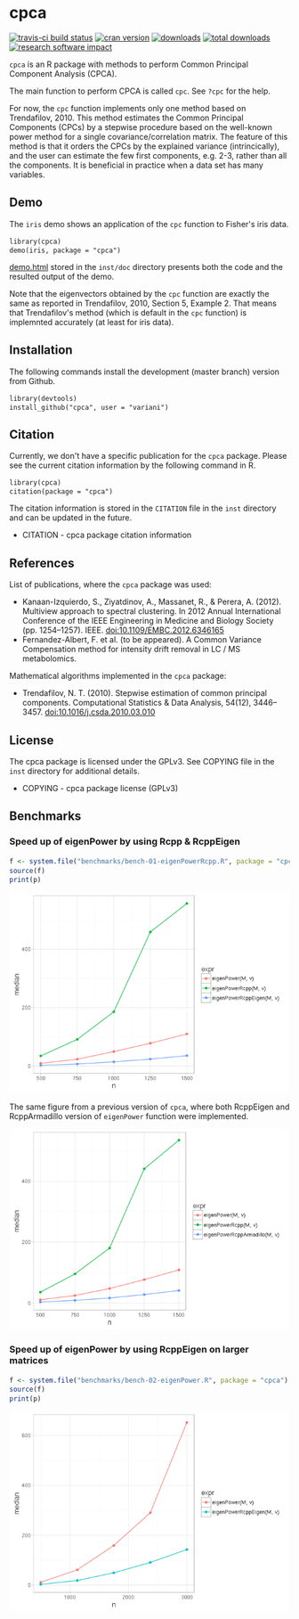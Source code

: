 cpca
====

[![travis-ci build status](https://travis-ci.org/variani/cpca.svg?branch=master)](https://travis-ci.org/variani/cpca) [![cran version](http://www.r-pkg.org/badges/version/cpca)](https://cran.r-project.org/web/packages/cpca) [![downloads](http://cranlogs.r-pkg.org/badges/cpca)](http://cranlogs.r-pkg.org/badges/cpca) [![total downloads](http://cranlogs.r-pkg.org/badges/grand-total/cpca)](http://cranlogs.r-pkg.org/badges/grand-total/cpca) [![research software impact](http://depsy.org/api/package/cran/cpca/badge.svg)](http://depsy.org/package/r/cpca)

`cpca` is an R package with methods to perform Common Principal Component Analysis (CPCA).

The main function to perform CPCA is called `cpc`. See `?cpc` for the help.

For now, the `cpc` function implements only one method based on Trendafilov, 2010. This method estimates the Common Principal Components (CPCs) by a stepwise procedure based on the well-known power method for a single covariance/correlation matrix. The feature of this method is that it orders the CPCs by the explained variance (intrincically), and the user can estimate the few first components, e.g. 2-3, rather than all the components. It is beneficial in practice when a data set has many variables.

Demo
----

The `iris` demo shows an application of the `cpc` function to Fisher's iris data.

    library(cpca)
    demo(iris, package = "cpca")

[demo.html](http://htmlpreview.github.io/?https://raw.github.com/variani/cpca/master/inst/doc/demo.html) stored in the `inst/doc` directory presents both the code and the resulted output of the demo.

Note that the eigenvectors obtained by the `cpc` function are exactly the same as reported in Trendafilov, 2010, Section 5, Example 2. That means that Trendafilov's method (which is default in the `cpc` function) is implemnted accurately (at least for iris data).

Installation
------------

The following commands install the development (master branch) version from Github.

    library(devtools)
    install_github("cpca", user = "variani")

Citation
--------

Currently, we don't have a specific publication for the `cpca` package. Please see the current citation information by the following command in R.

    library(cpca)
    citation(package = "cpca")

The citation information is stored in the `CITATION` file in the `inst` directory and can be updated in the future.

-   CITATION - cpca package citation information

References
----------

List of publications, where the `cpca` package was used:

-   Kanaan-Izquierdo, S., Ziyatdinov, A., Massanet, R., & Perera, A. (2012). Multiview approach to spectral clustering. In 2012 Annual International Conference of the IEEE Engineering in Medicine and Biology Society (pp. 1254–1257). IEEE. <doi:10.1109/EMBC.2012.6346165>
-   Fernandez-Albert, F. et al. (to be appeared). A Common Variance Compensation method for intensity drift removal in LC / MS metabolomics.

Mathematical algorithms implemented in the `cpca` package:

-   Trendafilov, N. T. (2010). Stepwise estimation of common principal components. Computational Statistics & Data Analysis, 54(12), 3446–3457. <doi:10.1016/j.csda.2010.03.010>

License
-------

The cpca package is licensed under the GPLv3. See COPYING file in the `inst` directory for additional details.

-   COPYING - cpca package license (GPLv3)

Benchmarks
----------

### Speed up of eigenPower by using Rcpp & RcppEigen

``` r
f <- system.file("benchmarks/bench-01-eigenPowerRcpp.R", package = "cpca")
source(f)
print(p)
```

![](doc/figures/becnh1-1.png)<!-- -->

The same figure from a previous version of `cpca`, where both RcppEigen and RcppArmadillo version of `eigenPower` function were implemented.

![](doc/images/becnh1-1-v1.png)

### Speed up of eigenPower by using RcppEigen on larger matrices

``` r
f <- system.file("benchmarks/bench-02-eigenPower.R", package = "cpca")
source(f)
print(p)
```

![](doc/figures/becnh2-1.png)<!-- -->
